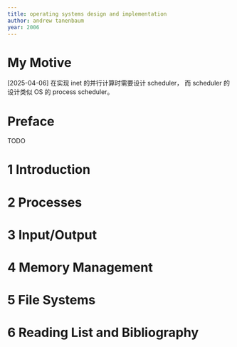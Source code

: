 ```yaml
---
title: operating systems design and implementation
author: andrew tanenbaum
year: 2006
---
```


# My Motive

[2025-04-06] 在实现 inet 的并行计算时需要设计 scheduler，
而 scheduler 的设计类似 OS 的 process scheduler。

# Preface

TODO

# 1 Introduction
# 2 Processes
# 3 Input/Output
# 4 Memory Management
# 5 File Systems
# 6 Reading List and Bibliography

